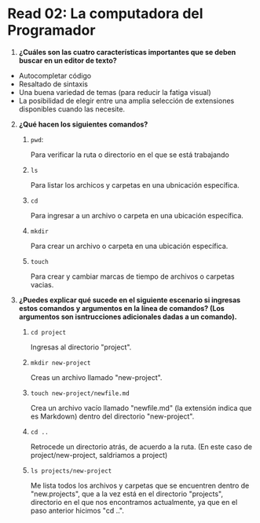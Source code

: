# Read 02: La computadora del Programador

1. **¿Cuáles son las cuatro características importantes que se deben buscar en un editor de texto?**

- Autocompletar código
- Resaltado de sintaxis
- Una buena variedad de temas (para reducir la fatiga visual)
- La posibilidad de elegir entre una amplia selección de extensiones disponibles cuando las necesite.

2. **¿Qué hacen los siguientes comandos?**

    1. `pwd`:
    
        Para verificar la ruta o directorio en el que se está trabajando

    2. `ls`
    
        Para listar los archicos y carpetas en una ubnicación específica.

    3. `cd`
        
        Para ingresar a un archivo o carpeta en una ubicación específica.
    
    4. `mkdir`
    
        Para crear un archivo o carpeta en una ubicación específica.
    
    5. `touch`
    
        Para crear y cambiar marcas de tiempo de archivos o carpetas vacias.
    
3. **¿Puedes explicar qué sucede en el siguiente escenario si ingresas estos comandos y argumentos en la línea de comandos? (Los argumentos son isntrucciones adicionales dadas a un comando).**

    1. `cd project`
    
        Ingresas al directorio "project".

    2. `mkdir new-project`
    
        Creas un archivo llamado "new-project".

    3. `touch new-project/newfile.md`
    
        Crea un archivo vacío llamado "newfile.md" (la extensión indica que es Markdown) dentro del directorio "new-project".
 
    4. `cd ..`
    
        Retrocede un directorio atrás, de acuerdo a la ruta. (En este caso de project/new-project, saldriamos a project)
  
    5. `ls projects/new-project`
    
        Me lista todos los archivos y carpetas que se encuentren dentro de "new.projects", que a la vez está en el directorio "projects", directorio en el que nos encontramos actualmente, ya que en el paso anterior hicimos "cd ..".
